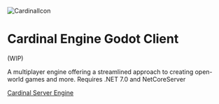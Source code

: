![CardinalIcon](https://github.com/Sirvoid/Cardinal-Godot/assets/17113321/67b6285e-9ed8-4bd8-81e5-d2fcb87cae6c)

# Cardinal Engine Godot Client

(WIP)

A multiplayer engine offering a streamlined approach to creating open-world games and more.
Requires .NET 7.0 and NetCoreServer

[Cardinal Server Engine](https://github.com/Sirvoid/Cardinal-Engine)
